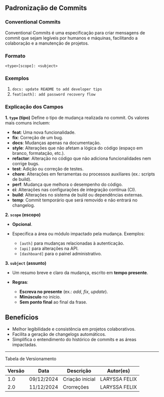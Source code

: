 ## Padronização de Commits 

### Conventional Commits
Conventional Commits é uma especificação para criar mensagens de commit que sejam legíveis por humanos e máquinas, facilitando a colaboração e a manutenção de projetos.


### Formato
`<type>[scope]: <subject>`


### Exemplos
1. `docs: update README to add developer tips`
2. `feat[auth]: add password recovery flow`


### Explicação dos Campos

 **1. `type` (tipo)** 
Define o tipo de mudança realizada no commit. Os valores mais comuns incluem:

- **feat**: Uma nova funcionalidade.
- **fix**: Correção de um bug.
- **docs**: Mudanças apenas na documentação.
- **style**: Alterações que não afetam a lógica do código (espaço em branco, formatação, etc.).
- **refactor**: Alteração no código que não adiciona funcionalidades nem corrige bugs.
- **test**: Adição ou correção de testes.
- **chore**: Alterações em ferramentas ou processos auxiliares (ex.: scripts de build).
- **perf**: Mudança que melhora o desempenho do código.
- **ci**: Alterações nas configurações de integração contínua (CI).
- **build**: Alterações no sistema de build ou dependências externas.
- **temp**: Commit temporário que será removido e não entrará no changelog.


 **2. `scope` (escopo)**

- **Opcional**.
- Especifica a área ou módulo impactado pela mudança. Exemplos:

  - `[auth]` para mudanças relacionadas à autenticação.
  - `[api]` para alterações na API.
  - `[dashboard]` para o painel administrativo.


 **3. `subject` (assunto)**
- Um resumo breve e claro da mudança, escrito em **tempo presente**.

- **Regras**:
  - **Escreva no presente** (ex.: *add*, *fix*, *update*).
  - **Minúsculo** no início.
  - **Sem ponto final** ao final da frase.


## Benefícios
- Melhor legibilidade e consistência em projetos colaborativos.
- Facilita a geração de changelogs automáticos.
- Simplifica o entendimento do histórico de commits e as áreas impactadas.

---

Tabela de Versionamento

| Versão | Data       | Descrição                                                     | Autor(es)        |
|--------|------------|---------------------------------------------------------------|------------------|
| 1.0    | 09/12/2024 | Criação inicial                       | LARYSSA FELIX |
| 2.0    | 11/12/2024 | Crorreções                       | LARYSSA FELIX |